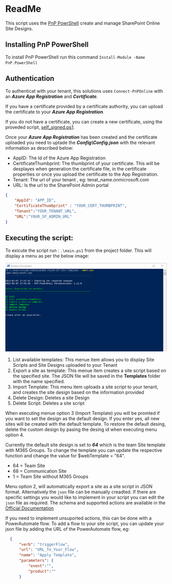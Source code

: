 # ReadMe

This script uses the [PnP PowrShell](https://pnp.github.io/powershell/) create and manage SharePoint Online Site Designs.

## Installing PnP PowerShell

To install PnP PowerShell run this command `Install-Module -Name PnP.PowerShell`

## Authentication

To authenticat with your tenant, this solutions uses `Connect-PnPOnline` with an ___Azure App Registration___ and ___Certificate___.

If you have a certificate provided by a certificate authority, you can upload the certificate to your ___Azure App Registration___.

If you do not have a certificate, you can create a new certificate, using the proveded script, [self_signed.ps1](self_signed.ps1).

Once your ___Azure App Registration___ has been created and the certificate uploaded you need to uptade the ___Config\Config.json___ with the relevant information as described below:

- AppID: The Id of the Azure App Registration
- CertificateThumbprint: The thumbprint of your certificate. This will be desplayes when generation the certificate file, in the certificate properties or once you upload the certificate to the App Registration.
- Tenant: The url of your tenant , eg: tenat_name.onmicrosoft.com
- URL: Is the url to the SharePoint Admin portal
  
```JSON
{
    "AppId": "APP_ID",
    "CertificateThumbprint" : "YOUR_CERT_THUMBPRINT",
    "Tenant":"YOUR_TENANT_URL",
    "URL":"YOUR_SP_ADMIN_URL"
}
```

## Executing the script:

To exicute the script run : `.\main.ps1` from the project folder. This will display a menu as per the below image:

![image](images/menu.png)

1. List available templates: This menue item allows you to display Site Scripts and Site Designs uploaded to your Tenant
2. Export a site as template: This menue item creates a site script based on the specified site. The JSON file will be saved in the __Templates__ folder with the name specified.
3. Import Template: This menu item uploads a site script to your tenant, and creates the site design based on the information provided
4. Delete Design: Deletes a site Design
5. Delete Script: Deletes a site script

When executing menue option 3 (Import Template) you will be promted if you want to set the design as the default design. If you enter yes, all new sites will be created with the default template. To restore the default desing, delete the custom design by pasing the desing id when executing menu option 4.

Currently the default site design is set to ___64___ which is the team Site template with M365 Groups. To change the template you can update the respective function and change the value for $webTemplate = "64".

- 64 = Team Site
- 68 = Communication Site
- 1 = Team Site without M365 Groups

Menu option 2, will automatically export a site as a site script in JSON format. Alternatively the `json` file can be manually creadted.
If there are specific settings you would like to implement in your script you can edit the `json` file as required. The schema and supported actions are available in the [Official Documentation](https://learn.microsoft.com/en-us/sharepoint/dev/declarative-customization/get-started-create-site-design)

If you need to implement unsuported actions, this can be done with a PowerAutomate flow.
To add a flow to your site script, you can update your json file by adding the URL of the PowerAutomate flow, eg:

```JSON
  {
      "verb": "triggerFlow",
      "url": "URL_To_Your_Flow",
      "name": "Apply Template",
      "parameters": {
          "event":"",
          "product":""
      }
````
